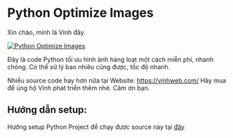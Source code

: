 # Python Optimize Images
Xin chào, mình là Vinh đây. 

[![Python Optimize Images](http://img.youtube.com/vi/aRmBLWA_czA/0.jpg)](http://www.youtube.com/watch?v=aRmBLWA_czA)

Đây là code Python tối ưu hình ảnh hàng loạt một cách miễn phí, nhanh chóng. Có thể xử lý bao nhiêu cũng được, tốc độ nhanh.

Nhiều source code hay hơn nữa tại Website: https://vinhweb.com/
Hãy mua để ủng hộ Vinh phát triển thêm nhé. Cảm ơn bạn.


## Hướng dẫn setup:
Hướng setup Python Project để chạy được source này tại [đây](https://mango-freesia-da4.notion.site/Doc-H-ng-d-n-Setup-Python-Project-VinhWeb-19274673f5db80679725d682c13c7f90?pvs=74)
